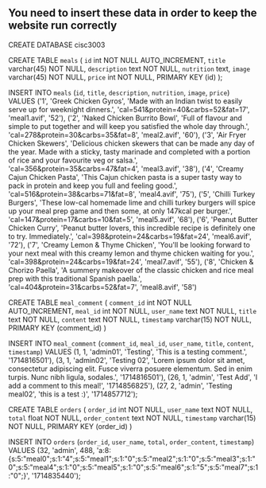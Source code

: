 ## You need to insert these data in order to keep the website run correctly
CREATE DATABASE cisc3003

CREATE TABLE `meals` (
  `id` int NOT NULL AUTO_INCREMENT,
  `title` varchar(45) NOT NULL,
  `description` text NOT NULL,
  `nutrition` text,
  `image` varchar(45) NOT NULL,
  `price` int NOT NULL,
  PRIMARY KEY (id)
);

INSERT INTO `meals` (`id`, `title`, `description`, `nutrition`, `image`, `price`) VALUES 
('1', 'Greek Chicken Gyros', 'Made with an Indian twist to easily serve up for weeknight dinners.', 'cal=541&protein=40&carbs=52&fat=17', 'meal1.avif', '52'), 
('2', 'Naked Chicken Burrito Bowl', 'Full of flavour and simple to put together and will keep you satisfied the whole day through.', 'cal=278&protein=30&carbs=35&fat=8', 'meal2.avif', '60'), 
('3', 'Air Fryer Chicken Skewers', 'Delicious chicken skewers that can be made any day of the year. Made with a sticky, tasty marinade and completed with a portion of rice and your favourite veg or salsa.', 'cal=356&protein=35&carbs=47&fat=4', 'meal3.avif', '38'), 
('4', 'Creamy Cajun Chicken Pasta', 'This Cajun chicken pasta is a super tasty way to pack in protein and keep you full and feeling good.', 'cal=516&protein=38&carbs=71&fat=8', 'meal4.avif', '75'), 
('5', 'Chilli Turkey Burgers', 'These low-cal homemade lime and chilli turkey burgers will spice up your meal prep game and then some, at only 147kcal per burger.', 'cal=147&protein=17&carbs=10&fat=5', 'meal5.avif', '68'), 
('6', 'Peanut Butter Chicken Curry', 'Peanut butter lovers, this incredible recipe is definitely one to try. Immediately.', 'cal=398&protein=24&carbs=19&fat=24', 'meal6.avif', '72'), 
('7', 'Creamy Lemon & Thyme Chicken', 'You\'ll be looking forward to your next meal with this creamy lemon and thyme chicken waiting for you.', 'cal=398&protein=24&carbs=19&fat=24', 'meal7.avif', '55'), 
('8', 'Chicken & Chorizo Paella', 'A summery makeover of the classic chicken and rice meal prep with this traditional Spanish paella.', 'cal=404&protein=31&carbs=52&fat=7', 'meal8.avif', '58')


CREATE TABLE `meal_comment` (
  `comment_id` int NOT NULL AUTO_INCREMENT,
  `meal_id` int NOT NULL,
  `user_name` text NOT NULL,
  `title` text NOT NULL,
  `content` text NOT NULL,
  `timestamp` varchar(15) NOT NULL,
  PRIMARY KEY (comment_id)
)

INSERT INTO `meal_comment` (`comment_id`, `meal_id`, `user_name`, `title`, `content`, `timestamp`) VALUES
(1, 1, 'admin01', 'Testing', 'This is a testing comment.', '1714816501'),
(3, 1, 'admin02', 'Testing 02', 'Lorem ipsum dolor sit amet, consectetur adipiscing elit. Fusce viverra posuere elementum. Sed in enim turpis. Nunc nibh ligula, sodales.', '1714816501'),
(26, 1, 'admin', 'Test Add', 'I add a comment to this meal!', '1714856825'),
(27, 2, 'admin', 'Testing meal02', 'this is a test :)', '1714857712');


CREATE TABLE `orders` (
  `order_id` int NOT NULL,
  `user_name` text NOT NULL,
  `total` float NOT NULL,
  `order_content` text NOT NULL,
  `timestamp` varchar(15) NOT NULL,
  PRIMARY KEY (order_id)
)

INSERT INTO `orders` (`order_id`, `user_name`, `total`, `order_content`, `timestamp`) VALUES
(32, 'admin', 488, 'a:8:{s:5:\"meal0\";s:1:\"4\";s:5:\"meal1\";s:1:\"0\";s:5:\"meal2\";s:1:\"0\";s:5:\"meal3\";s:1:\"0\";s:5:\"meal4\";s:1:\"0\";s:5:\"meal5\";s:1:\"0\";s:5:\"meal6\";s:1:\"5\";s:5:\"meal7\";s:1:\"0\";}', '1714835440');

